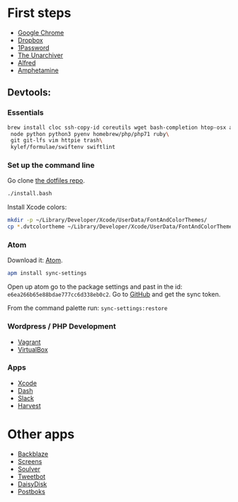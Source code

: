 # First steps

* [Google Chrome](https://www.google.com/chrome/)
* [Dropbox](https://dropbox.com)
* [1Password](https://itunes.apple.com/dk/app/1password-password-manager/id443987910?mt=12)
* [The Unarchiver](https://itunes.apple.com/dk/app/the-unarchiver/id425424353?mt=12)
* [Alfred](https://www.alfredapp.com/help/v2/)
* [Amphetamine](https://itunes.apple.com/us/app/amphetamine/id937984704?mt=12&ref=producthunt)

## Devtools:

### Essentials

```bash
brew install cloc ssh-copy-id coreutils wget bash-completion htop-osx awscli\
 node python python3 pyenv homebrew/php/php71 ruby\
 git git-lfs vim httpie trash\
 kylef/formulae/swiftenv swiftlint
```

### Set up the command line

Go clone [the dotfiles repo](https://github.com/ksmandersen/dotfiles).

```bash
./install.bash
```

Install Xcode colors:

```bash
mkdir -p ~/Library/Developer/Xcode/UserData/FontAndColorThemes/
cp *.dvtcolortheme ~/Library/Developer/Xcode/UserData/FontAndColorThemes/
```

### Atom

Download it: [Atom](https://atom.io/).

```bash
apm install sync-settings
```

Open up atom go to the package settings and past in the id: ``e6ea266b65e88bdae777cc6d338eb0c2``.
Go to [GitHub](https://github.com/settings/tokens) and get the sync token.

From the command palette run: ``sync-settings:restore``

### Wordpress / PHP Development

* [Vagrant](https://www.vagrantup.com/downloads.html)
* [VirtualBox](https://www.virtualbox.org/wiki/Downloads)

### Apps

* [Xcode](https://itunes.apple.com/dk/app/xcode/id497799835?mt=12)
* [Dash](https://kapeli.com/dash)
* [Slack](https://slack.com/downloads/osx)
* [Harvest](https://www.getharvest.com/mac)

# Other apps

* [Backblaze](https://www.backblaze.com/)
* [Screens](https://itunes.apple.com/dk/app/screens-vnc-remote-access/id446107677?mt=12)
* [Soulver](https://itunes.apple.com/dk/app/soulver/id413965349?mt=12)
* [Tweetbot](https://itunes.apple.com/dk/app/tweetbot-for-twitter/id557168941?mt=12)
* [DaisyDisk](https://itunes.apple.com/dk/app/daisydisk/id411643860?mt=12)
* [Postboks](https://github.com/olegam/Postboks)
